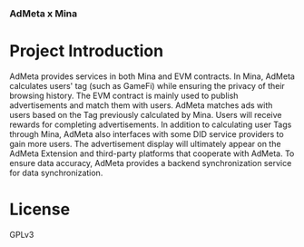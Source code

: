### AdMeta x Mina

# Project Introduction
AdMeta provides services in both Mina and EVM contracts. In Mina, AdMeta calculates users' tag (such as GameFi) while ensuring the privacy of their browsing history. The EVM contract is mainly used to publish advertisements and match them with users. AdMeta matches ads with users based on the Tag previously calculated by Mina. Users will receive rewards for completing advertisements. In addition to calculating user Tags through Mina, AdMeta also interfaces with some DID service providers to gain more users. The advertisement display will ultimately appear on the AdMeta Extension and third-party platforms that cooperate with AdMeta. To ensure data accuracy, AdMeta provides a backend synchronization service for data synchronization.

# License
GPLv3